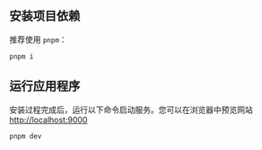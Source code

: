 ## 安装项目依赖

推荐使用 `pnpm`：

```shell
pnpm i
```

## 运行应用程序

安装过程完成后，运行以下命令启动服务。您可以在浏览器中预览网站 [http://localhost:9000](http://localhost:9000)

```shell
pnpm dev
```
